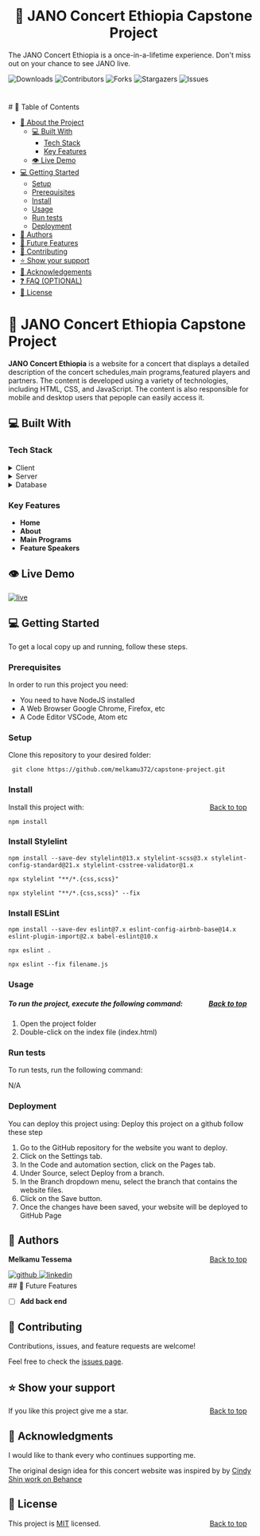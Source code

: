 <br>
<a name="readme-top"></a>
  <h1 align="center">
 🎯  JANO Concert Ethiopia Capstone Project <a name="about-project"></a>
  </h1>

  <p align="">
    The JANO Concert Ethiopia is a once-in-a-lifetime experience. Don't miss out on your chance to see JANO live.

![Downloads](https://img.shields.io/github/downloads/melkamu372/capstone-project/total) ![Contributors](https://img.shields.io/github/contributors/melkamu372/capstone-project?color=dark-green) ![Forks](https://img.shields.io/github/forks/melkamu372/capstone-project?style=social) ![Stargazers](https://img.shields.io/github/stars/melkamu372/capstone-project?style=social) ![Issues](https://img.shields.io/github/issues/melkamu372/capstone-project) 


<div align="">
 <h1></h1>
</div>
# 📗 Table of Contents

- [📖 About the Project](#about-project)
  - [💻  Built With](#built-with)
    - [Tech Stack](#tech-stack)
    - [Key Features](#key-features)
  - [👁 Live Demo](#live-demo)
- [💻 Getting Started](#getting-started)
  - [Setup](#setup)
  - [Prerequisites](#prerequisites)
  - [Install](#install)
  - [Usage](#usage)
  - [Run tests](#run-tests)
  - [Deployment](#deployment)
- [👥 Authors](#authors)
- [🔭 Future Features](#future-features)
- [🤝 Contributing](#contributing)
- [⭐️ Show your support](#support)
- [🙏 Acknowledgements](#acknowledgements)
- [❓ FAQ (OPTIONAL)](#faq)
- [📝 License](#license)

 #   🎯 JANO Concert Ethiopia Capstone Project <a name="about-project"></a>

**JANO Concert Ethiopia**  is a website for a concert that displays a detailed description of the concert schedules,main programs,featured players and partners.
The content is developed using a variety of technologies, including HTML, CSS, and JavaScript. The content is also responsible for mobile and desktop users that pepople can easily access it.

## 💻 Built With <a name="built-with"></a>

### Tech Stack <a name="tech-stack"></a>

<details>
  <summary>Client</summary>
  <ul>
    <li><a href="https://developer.mozilla.org/en-US/docs/Web/HTML">HTML</a></li>
    <li><a href="https://developer.mozilla.org/en-US/docs/Web/CSS">CSS</a></li>
    <li><a href="https://developer.mozilla.org/en-US/docs/Web/javascript">javascript</a></li>
  </ul>
</details>

<details>
  <summary>Server</summary>
  <ul>
    <li>N/A</li>
  </ul>
</details>

<details>
<summary>Database</summary>
  <ul>
    <li>N/A</li>
  </ul>
</details>

### Key Features <a name="key-features"></a>
- **Home**
- **About**
- **Main Programs**
- **Feature Speakers**
## 👁 Live Demo <a name="live-demo"></a>
<a href="https://melkamu372.github.io/capstone-project/" target="_blank">
<img src="https://img.shields.io/badge/live-%231E77B5.svg?&style=for-the-badge&width=50%" alt="live" />
</a>

## 💻 Getting Started <a name="getting-started"></a>

To get a local copy up and running, follow these steps.

### Prerequisites

In order to run this project you need:

- You need to have NodeJS installed
- A Web Browser Google Chrome, Firefox, etc
- A Code Editor VSCode, Atom etc 

### Setup

Clone this repository to your desired folder:

```
 git clone https://github.com/melkamu372/capstone-project.git
```
 
### Install

Install this project with: <a style="float: right;margin-right:1.5rem" href="#readme-top">Back to top</a>

```
npm install
```
### Install  Stylelint
```
npm install --save-dev stylelint@13.x stylelint-scss@3.x stylelint-config-standard@21.x stylelint-csstree-validator@1.x
````

```
npx stylelint "**/*.{css,scss}"
```

```
npx stylelint "**/*.{css,scss}" --fix
```
### Install ESLint
```
npm install --save-dev eslint@7.x eslint-config-airbnb-base@14.x eslint-plugin-import@2.x babel-eslint@10.x
```
```
npx eslint .
```
```
npx eslint --fix filename.js
```
### Usage     

##### To run the project, execute the following command:  <a style="float: right;margin-right:1.5rem" href="#readme-top">Back to top</a>

1. Open the project folder 
2. Double-click on the index file (index.html)

### Run tests

To run tests, run the following command:

N/A

### Deployment

You can deploy this project using: Deploy this project on a github follow these step

1. Go to the GitHub repository for the website you want to deploy.
2. Click on the Settings tab.
3. In the Code and automation section, click on the Pages tab.
4. Under Source, select Deploy from a branch.
5. In the Branch dropdown menu, select the branch that contains the website files.
6. Click on the Save button.
7. Once the changes have been saved, your website will be deployed to GitHub Page

## 👥 Authors <a name="authors"></a>

  **Melkamu Tessema**   <a style="float: right;margin-right:1.5rem" href="#readme-top">Back to top</a>

<div align="">
<a href="https://github.com/https://github.com/melkamu372" target="_blank">
<img src=https://img.shields.io/badge/github-%2324292e.svg?&style=for-the-badge&logo=github&logoColor=white alt=github style="margin-bottom: 5px;" />
</a>
<a href="https://linkedin.com/in/https://www.linkedin.com/in/melkamu372/" target="_blank">
<img src=https://img.shields.io/badge/linkedin-%231E77B5.svg?&style=for-the-badge&logo=linkedin&logoColor=white alt=linkedin style="margin-bottom: 5px;" />
</a>  
</div> 
## 🔭 Future Features <a name="future-features"></a>

- [ ] **Add back end**

## 🤝 Contributing <a name="contributing"></a>

Contributions, issues, and feature requests are welcome!

Feel free to check the [issues page](../../issues/).

## ⭐️ Show your support <a name="support"></a>

If you like this project give me a star. <a style="float: right;margin-right:1.5rem" href="#readme-top">Back to top</a>

## 🙏 Acknowledgments <a name="acknowledgements"></a>
I would like to thank every who continues supporting me.

The original design idea for this concert website was inspired by by <a href="https://www.behance.net/adagio07"> Cindy Shin work on Behance</a> 


## 📝 License <a name="license"></a>

This project is [MIT](./MIT.md) licensed. <a style="float: right;margin-right:1.5rem" href="#readme-top">Back to top</a>
